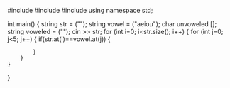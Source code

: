 
#include <iostream>
#include <cstddef>
#include <string>
using namespace std;

int main()
{
    string str = ("");
    string vowel = ("aeiou");
    char unvoweled [];
    string voweled = ("");
    cin >> str;
    for (int i=0; i<str.size(); i++)
    {
        for (int j=0; j<5; j++)
        {
            if(str.at(i)==vowel.at(j))
            {
                 
            }
        }
    }
}
